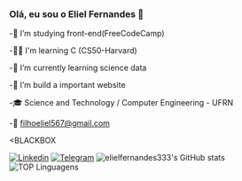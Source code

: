 ### Olá, eu sou o Eliel Fernandes 🤙

-👀 I’m studying front-end(FreeCodeCamp)

-🐱‍👤 I'm learning C (CS50-Harvard)

-🌱 I’m currently learning science data

-💞️ I’m build a important website

-🎓 Science and Technology / Computer Engineering - UFRN 

-📧 filhoeliel567@gmail.com

<BLACKBOX

[![Linkedin](https://img.shields.io/badge/LinkedIn-0077B5?style=for-the-badge&logo=linkedin&logoColor=white)](https://www.linkedin.com/in/eliel-fernandes-087ab016a/)
[![Telegram](https://img.shields.io/badge/Telegram-2CA5E0?style=for-the-badge&logo=telegram&logoColor=white)](https://t.me/corposdeceranoincendio0)
![elielfernandes333's GitHub stats](https://github-readme-stats.vercel.app/api?username=elielfernandes333&show_icons=true&theme=dracula)
![TOP Linguagens](https://github-readme-stats.vercel.app/api/top-langs/?username=elielfernandes333&layout=compact&theme=dracula)
